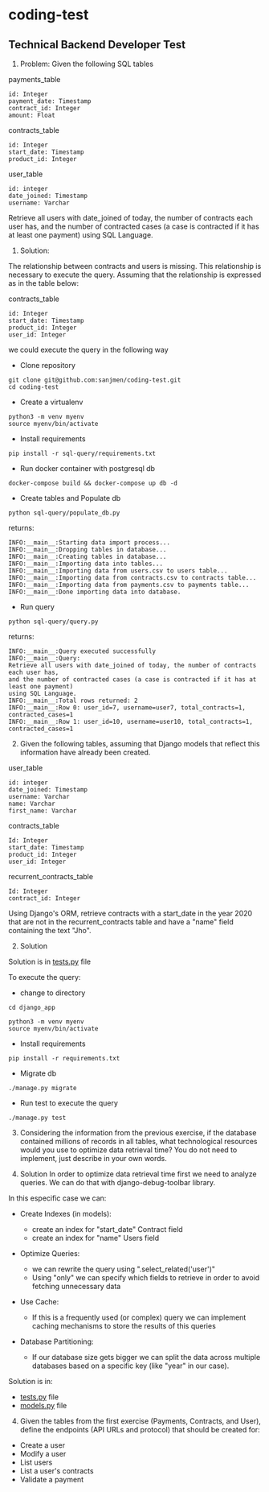 # coding-test

## Technical Backend Developer Test

1. Problem: Given the following SQL tables

payments_table
```
id: Integer
payment_date: Timestamp
contract_id: Integer
amount: Float
```


contracts_table
```
id: Integer
start_date: Timestamp
product_id: Integer
```


user_table
```
id: integer
date_joined: Timestamp
username: Varchar
```


Retrieve all users with date_joined of today, the number of contracts each user has, and the number of contracted cases (a case is contracted if it has at least one payment) using SQL Language.

1. Solution:

The relationship between contracts and users is missing. This relationship is necessary to execute the query.
Assuming that the relationship is expressed as in the table below:

contracts_table
```
id: Integer
start_date: Timestamp
product_id: Integer
user_id: Integer
```

we could execute the query in the following way

* Clone repository

```
git clone git@github.com:sanjmen/coding-test.git
cd coding-test
```

* Create a virtualenv

```
python3 -m venv myenv
source myenv/bin/activate
```

* Install requirements

```
pip install -r sql-query/requirements.txt
```

* Run docker container with postgresql db

```
docker-compose build && docker-compose up db -d
```

* Create tables and Populate db

```
python sql-query/populate_db.py
```

returns:
```
INFO:__main__:Starting data import process...
INFO:__main__:Dropping tables in database...
INFO:__main__:Creating tables in database...
INFO:__main__:Importing data into tables...
INFO:__main__:Importing data from users.csv to users table...
INFO:__main__:Importing data from contracts.csv to contracts table...
INFO:__main__:Importing data from payments.csv to payments table...
INFO:__main__:Done importing data into database.
```

* Run query

```
python sql-query/query.py
```

returns:
```
INFO:__main__:Query executed successfully
INFO:__main__:Query: 
Retrieve all users with date_joined of today, the number of contracts each user has, 
and the number of contracted cases (a case is contracted if it has at least one payment) 
using SQL Language.
INFO:__main__:Total rows returned: 2
INFO:__main__:Row 0: user_id=7, username=user7, total_contracts=1, contracted_cases=1
INFO:__main__:Row 1: user_id=10, username=user10, total_contracts=1, contracted_cases=1
```


2. Given the following tables, assuming that Django models that reflect this information have already been created.

user_table
```
id: integer
date_joined: Timestamp
username: Varchar
name: Varchar
first_name: Varchar
```

contracts_table
```
Id: Integer
start_date: Timestamp
product_id: Integer
user_id: Integer
```

recurrent_contracts_table
```
Id: Integer
contract_id: Integer
```

Using Django's ORM, retrieve contracts with a start_date in the year 2020 that are not in the recurrent_contracts table and have a "name" field containing the text "Jho".

2. Solution

Solution is in [tests.py](django_app/core/tests.py#L33) file

To execute the query:

* change to directory

```
cd django_app
```

```
python3 -m venv myenv
source myenv/bin/activate
```

* Install requirements

```
pip install -r requirements.txt
```

* Migrate db

```
./manage.py migrate
```

* Run test to execute the query

```
./manage.py test
```


3.  Considering the information from the previous exercise, if the database contained millions of records in all tables, what technological resources would you use to optimize data retrieval time? You do not need to implement, just describe in your own words.

3. Solution
In order to optimize data retrieval time first we need to analyze queries. We can do that with django-debug-toolbar library.

In this especific case we can:

* Create Indexes (in models): 
    - create an index for "start_date" Contract field
    - create an index for "name" Users field

* Optimize Queries:
    - we can rewrite the query using ".select_related('user')"
    - Using "only" we can specify which fields to retrieve in order to avoid fetching unnecessary data

* Use Cache:
    - If this is a frequently used (or complex) query we can implement caching mechanisms to store the results of this queries

* Database Partitioning:
    - If our database size gets bigger we can split the data across multiple databases based on a specific key (like "year" in our case).

Solution is in:
* [tests.py](django_app/core/tests.py#L46) file
* [models.py](django_app/core/models.py#L12) file


4. Given the tables from the first exercise (Payments, Contracts, and User), define the endpoints (API URLs and protocol) that should be created for:

* Create a user
* Modify a user
* List users
* List a user's contracts
* Validate a payment